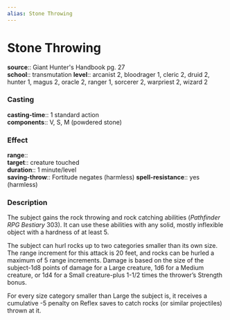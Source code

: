 ```yaml
---
alias: Stone Throwing
---
```


# Stone Throwing 

**source**:: Giant Hunter's Handbook pg. 27  
**school**:: transmutation
**level**:: arcanist 2, bloodrager 1, cleric 2, druid 2, hunter 1, magus 2, oracle 2, ranger 1, sorcerer 2, warpriest 2, wizard 2

### Casting 

**casting-time**:: 1 standard action  
**components**:: V, S, M (powdered stone)

### Effect 

**range**::  
**target**:: creature touched  
**duration**:: 1 minute/level  
**saving-throw**:: Fortitude negates (harmless)
**spell-resistance**:: yes (harmless)

### Description 

The subject gains the rock throwing and rock catching abilities (*Pathfinder RPG Bestiary* 303). It can use these abilities with any solid, mostly inflexible object with a hardness of at least 5.  
  
The subject can hurl rocks up to two categories smaller than its own size. The range increment for this attack is 20 feet, and rocks can be hurled a maximum of 5 range increments. Damage is based on the size of the subject-1d8 points of damage for a Large creature, 1d6 for a Medium creature, or 1d4 for a Small creature-plus 1-1/2 times the thrower’s Strength bonus.  
  
For every size category smaller than Large the subject is, it receives a cumulative -5 penalty on Reflex saves to catch rocks (or similar projectiles) thrown at it.
